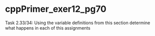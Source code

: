 # cppPrimer_exer12_pg70
Task 2.33/34: Using the variable definitions from this section determine what happens in each of this assignments
